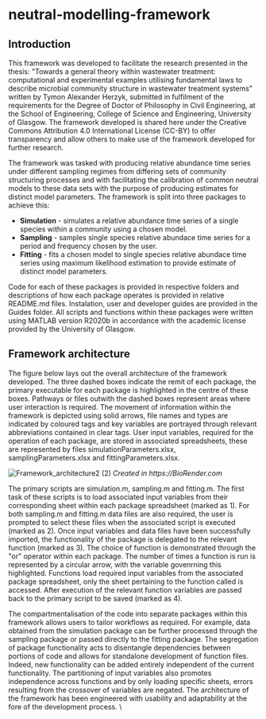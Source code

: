 # neutral-modelling-framework
## Introduction
This framework was developed to facilitate the research presented in the thesis: "Towards a general theory within wastewater treatment: computational and experimental examples utilising fundamental laws to describe microbial community structure in wastewater treatment systems" written by Tymon Alexander Herzyk, submitted in fulfilment of the requirements for the Degree of Doctor of Philosophy in Civil Engineering, at the School of Engineering, College of Science and Engineering, University of Glasgow. The framework developed is shared here under the Creative Commons Attribution 4.0 International License (CC-BY) to offer transparency and allow others to make use of the framework developed for further research.

The framework was tasked with producing relative abundance time series under different sampling regimes from differing sets of community structuring processes and with facilitating the calibration of common neutral models to these data sets with the purpose of producing estimates for distinct model parameters. The framework is split into three packages to achieve this:
* __Simulation__ - simulates a relative abundance time series of a single species within a community using a chosen model.
* __Sampling__ - samples single species relative abundace time series for a period and frequency chosen by the user.
* __Fitting__ - fits a chosen model to single species relative abundace time series using maximum likelihood estimation to provide estimate of distinct model parameters.

Code for each of these packages is provided in respective folders and descriptions of how each package operates is provided in relative README.md files. Instalation, user and developer guides are provided in the Guides folder. All scripts and functions within these packages were written using MATLAB version R2020b in accordance with the academic license provided by the University of Glasgow.

## Framework architecture
The figure below lays out the overall architecture of the framework developed. The three dashed boxes indicate the remit of each package, the primary executable for each package is highlighted in the centre of these boxes. Pathways or files outwith the dashed boxes represent areas where user interaction is required. The movement of information within the framework is depicted using solid arrows, file names and types are indicated by coloured tags and key variables are portrayed through relevant abbreviations contained in clear tags. User input variables, required for the operation of each package, are stored in associated spreadsheets, these are represented by files simulationParameters.xlsx, samplingParameters.xlsx and fittingParameters.xlsx.

![Framework_architecture2 (2)](https://github.com/user-attachments/assets/c45a9f65-c24e-4398-b656-906d5f84d97b)
_Created in https://BioRender.com_


The primary scripts are simulation.m, sampling.m and fitting.m. The first task of these scripts is to load associated input variables from their corresponding sheet within each package spreadsheet (marked as 1). For both sampling.m and fitting.m data files are also required, the user is prompted to select these files when the associated script is executed (marked as 2). Once input variables and data files have been successfully imported, the functionality of the package is delegated to the relevant function (marked as 3). The choice of function is demonstrated through the "or" operator within each package. The number of times a function is run is represented by a circular arrow, with the variable govenrning this highlighted. Functions load required input variables from the associated package spreadsheet, only the sheet pertaining to the function called is accessed. After execution of the relevant function variables are passed back to the primary script to be saved (marked as 4).

The compartmentalisation of the code into separate packages within this framework allows users to tailor workflows as required. For example, data obtained from the simulation package can be further processed through the sampling package or passed directly to the fitting package. The segregation of package functionality acts to disentangle dependencies between portions of code and allows for standalone development of function files. Indeed, new functionality can be added entirely independent of the current functionality. The partitioning of input variables also promotes independence across functions and by only loading specific sheets, errors resulting from the crossover of variables are negated. The architecture of the framework has been engineered with usability and adaptability at the fore of the development process. \\
